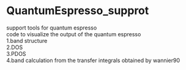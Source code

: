 # QuantumEspresso_supprot
support tools for quantum espresso  
code to visualize the output of the quantum espresso  
1.band structure  
2.DOS  
3.PDOS  
4.band calculation from the transfer integrals obtained by wannier90  
